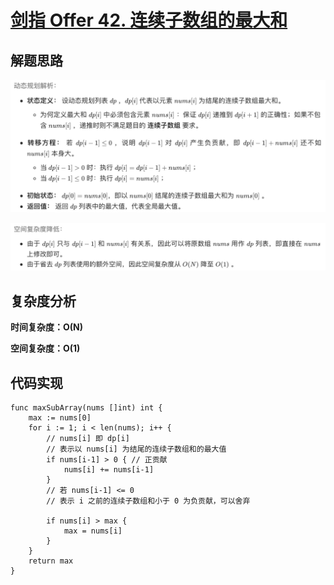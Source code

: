 # [剑指 Offer 42. 连续子数组的最大和](https://leetcode-cn.com/problems/lian-xu-zi-shu-zu-de-zui-da-he-lcof/)

## 解题思路

![80310BBD-4DD1-46C1-94CF-7AAC629976D3](images/80310BBD-4DD1-46C1-94CF-7AAC629976D3.png)

![F3AEDF84-2390-4FC2-9A82-1A5D27FD7AAB](images/F3AEDF84-2390-4FC2-9A82-1A5D27FD7AAB.png)

## 复杂度分析

**时间复杂度：O(N)**

**空间复杂度：O(1)** 

## 代码实现

```golang
func maxSubArray(nums []int) int {
	max := nums[0]
	for i := 1; i < len(nums); i++ {
		// nums[i] 即 dp[i]
		// 表示以 nums[i] 为结尾的连续子数组和的最大值
		if nums[i-1] > 0 { // 正贡献
			nums[i] += nums[i-1]
		}
		// 若 nums[i-1] <= 0
		// 表示 i 之前的连续子数组和小于 0 为负贡献，可以舍弃

		if nums[i] > max {
			max = nums[i]
		}
	}
	return max
}
```